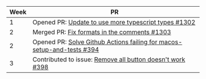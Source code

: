 | Week | PR |
|----|---|
| 1 | Opened PR: [Update to use more typescript types #1302](https://github.com/CATcher-org/CATcher/pull/1302) |
| 2 | Merged PR: [Fix formats in the comments #1303](https://github.com/CATcher-org/CATcher/pull/1303) |
| 2 | Opened PR: [Solve Github Actions failing for macos-setup-and-tests #394](https://github.com/CATcher-org/CATcher/pull/1302) |
| 3 | Contributed to issue: [Remove all button doesn't work #398](https://github.com/CATcher-org/WATcher/issues/398) |
